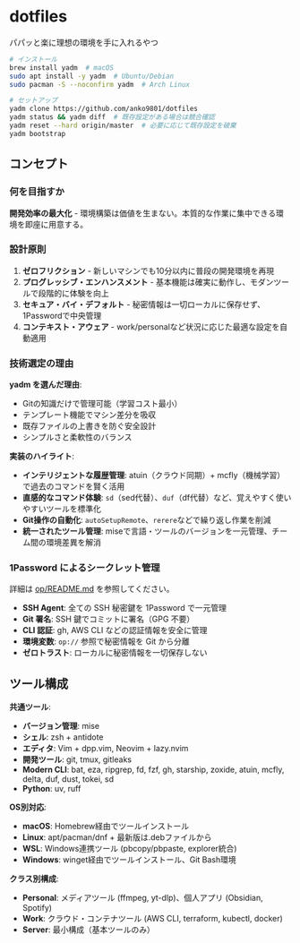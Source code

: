 # dotfiles

パパッと楽に理想の環境を手に入れるやつ

```bash
# インストール
brew install yadm  # macOS
sudo apt install -y yadm  # Ubuntu/Debian  
sudo pacman -S --noconfirm yadm  # Arch Linux

# セットアップ
yadm clone https://github.com/anko9801/dotfiles
yadm status && yadm diff  # 既存設定がある場合は競合確認
yadm reset --hard origin/master  # 必要に応じて既存設定を破棄
yadm bootstrap
```

## コンセプト

### 何を目指すか

**開発効率の最大化** - 環境構築は価値を生まない。本質的な作業に集中できる環境を即座に用意する。

### 設計原則

1. **ゼロフリクション** - 新しいマシンでも10分以内に普段の開発環境を再現
2. **プログレッシブ・エンハンスメント** - 基本機能は確実に動作し、モダンツールで段階的に体験を向上
3. **セキュア・バイ・デフォルト** - 秘密情報は一切ローカルに保存せず、1Passwordで中央管理
4. **コンテキスト・アウェア** - work/personalなど状況に応じた最適な設定を自動適用

### 技術選定の理由

**yadm を選んだ理由**:
- Gitの知識だけで管理可能（学習コスト最小）
- テンプレート機能でマシン差分を吸収
- 既存ファイルの上書きを防ぐ安全設計
- シンプルさと柔軟性のバランス

**実装のハイライト**:
- **インテリジェントな履歴管理**: atuin（クラウド同期）+ mcfly（機械学習）で過去のコマンドを賢く活用
- **直感的なコマンド体験**: `sd`（sed代替）、`duf`（df代替）など、覚えやすく使いやすいツールを標準化
- **Git操作の自動化**: `autoSetupRemote`、`rerere`などで繰り返し作業を削減
- **統一されたツール管理**: miseで言語・ツールのバージョンを一元管理、チーム間の環境差異を解消

### 1Password によるシークレット管理

詳細は [op/README.md](../.config/op/README.md) を参照してください。

- **SSH Agent**: 全ての SSH 秘密鍵を 1Password で一元管理
- **Git 署名**: SSH 鍵でコミットに署名（GPG 不要）
- **CLI 認証**: gh, AWS CLI などの認証情報を安全に管理
- **環境変数**: `op://` 参照で秘密情報を Git から分離
- **ゼロトラスト**: ローカルに秘密情報を一切保存しない

## ツール構成

**共通ツール**:
- **バージョン管理**: mise
- **シェル**: zsh + antidote
- **エディタ**: Vim + dpp.vim, Neovim + lazy.nvim
- **開発ツール**: git, tmux, gitleaks
- **Modern CLI**: bat, eza, ripgrep, fd, fzf, gh, starship, zoxide, atuin, mcfly, delta, duf, dust, tokei, sd
- **Python**: uv, ruff

**OS別対応**:
- **macOS**: Homebrew経由でツールインストール
- **Linux**: apt/pacman/dnf + 最新版は.debファイルから
- **WSL**: Windows連携ツール (pbcopy/pbpaste, explorer統合)
- **Windows**: winget経由でツールインストール、Git Bash環境

**クラス別構成**:
- **Personal**: メディアツール (ffmpeg, yt-dlp)、個人アプリ (Obsidian, Spotify)
- **Work**: クラウド・コンテナツール (AWS CLI, terraform, kubectl, docker)
- **Server**: 最小構成（基本ツールのみ）
